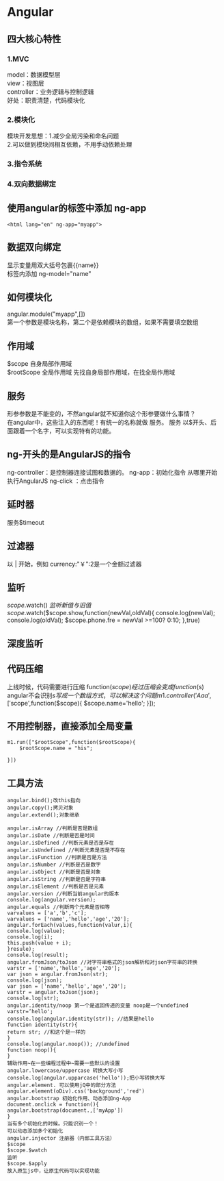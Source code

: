 # Angular
## 四大核心特性
### 1.MVC  
model：数据模型层  
view：视图层  
controller：业务逻辑与控制逻辑  
好处：职责清楚，代码模块化
### 2.模块化  
模块开发思想：1.减少全局污染和命名问题   
2.可以做到模块间相互依赖，不用手动依赖处理  

### 3.指令系统  
### 4.双向数据绑定  


## 使用angular的标签中添加 ng-app
    <html lang="en" ng-app="myapp">

## 数据双向绑定
显示变量用双大括号包裹{{name}}  
标签内添加 ng-model="name"

## 如何模块化
angular.module("myapp",[])  
第一个参数是模块名称，第二个是依赖模块的数组，如果不需要填空数组
## 作用域
$scope 自身局部作用域  
$rootScope 全局作用域
先找自身局部作用域，在找全局作用域    

## 服务
形参参数是不能变的，不然angular就不知道你这个形参要做什么事情？  
在angular中，这些注入的东西呢！有统一的名称就做 服务。
服务 以$开头、后面跟着一个名字，可以实现特有的功能。

## ng-开头的是AngularJS的指令
ng-controller：是控制器连接试图和数据的。
ng-app：初始化指令 从哪里开始执行AngularJS
ng-click ：点击指令

## 延时器
服务$timeout

## 过滤器
以 | 开始，例如 currency:"￥":2是一个金额过滤器

## 监听
$scope.$watch()
    *监听新值与旧值*
    $scope.$watch($scope.show,function(newVal,oldVal){
            console.log(newVal);
            console.log(oldVal);
            $scope.phone.fre = newVal >=100? 0:10;
        },true)
## 深度监听




## 代码压缩
上线时候，代码需要进行压缩
function($scope)经过压缩会变成function($s) angular不会识别$s
写成一个数组方式，可以解决这个问题
m1.controller('Aaa',['$scope',function($scope){
$scope.name='hello';
}]);

##  不用控制器，直接添加全局变量
    m1.run(["$rootScope",function($rootScope){
        $rootScope.name = "his";
        
    }])
## 工具方法
    angular.bind();改this指向
    angular.copy();拷贝对象
    angular.extend();对象继承

    angular.isArray //判断是否是数组
    angular.isDate //判断是否是时间
    angular.isDefined //判断元素是否是存在
    angular.isUndefined //判断元素是否是不存在
    angular.isFunction //判断是否是方法
    angular.isNumber //判断是否是数字
    angular.isObject //判断是否是对象
    angular.isString //判断是否是字符串
    angular.isElement //判断是否是元素
    angular.version //判断当前angular的版本
    console.log(angular.version);
    angular.equals //判断两个元素是否相等
    varvalues = ['a','b','c'];
    varvalues = ['name','hello','age','20'];
    angular.forEach(values,function(valur,i){
    console.log(value);
    console.log(i);
    this.push(value + i);
    }resule);
    console.log(result);
    angular.fromJson/toJson //对字符串格式的json解析和对json字符串的转换
    varstr = ['name','hello','age','20'];
    var json = angular.fromJson(str);
    console.log(json);
    var json = ['name','hello','age','20'];
    varstr = angular.toJson(json);
    console.log(str);
    angular.identity/noop 第一个是返回传递的变量 noop是一个undefined
    varstr=‘hello';
    console.log(angular.identity(str)); //结果是hello
    function identity(str){
    return str; //和这个是一样的
    }
    console.log(angular.noop()); //undefined
    function noop(){
    }
    辅助作用~在一些编程过程中~需要一些默认的设置
    angular.lowercase/uppercase 转换大写小写
    console.log(angular.upparcase('hello'));把小写转换大写
    angular.element. 可以使用jQ中的部分方法
    angular.element(oDiv).css('background','red')
    angular.bootstrap 初始化作用、动态添加ng-App
    document.onclick = function(){
    angular.bootstrap(document.,['myApp'])
    }
    当有多个初始化的时候。只能识别一个！
    可以动态添加多个初始化
    angular.injector 注册器（内部工具方法）
    $scope
    $scope.$watch
    监听
    $scope.$apply
    放入原生js中，让原生代码可以实现功能

